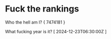 # Fuck the rankings

Who the hell am I?
{ 7474181 }

What fucking year is it?
[ 2024-12-23T06:30:00Z ]
